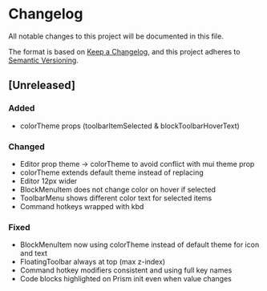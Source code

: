 # Changelog
All notable changes to this project will be documented in this file.

The format is based on [Keep a Changelog](https://keepachangelog.com/en/1.0.0/),
and this project adheres to [Semantic Versioning](https://semver.org/spec/v2.0.0.html).

## [Unreleased]
### Added
- colorTheme props (toolbarItemSelected & blockToolbarHoverText)

### Changed
- Editor prop theme -> colorTheme to avoid conflict with mui theme prop
- colorTheme extends default theme instead of replacing
- Editor 12px wider
- BlockMenuItem does not change color on hover if selected
- ToolbarMenu shows different color text for selected items
- Command hotkeys wrapped with kbd

### Fixed
- BlockMenuItem now using colorTheme instead of default theme for icon and text
- FloatingToolbar always at top (max z-index)
- Command hotkey modifiers consistent and using full key names
- Code blocks highlighted on Prism init even when value changes